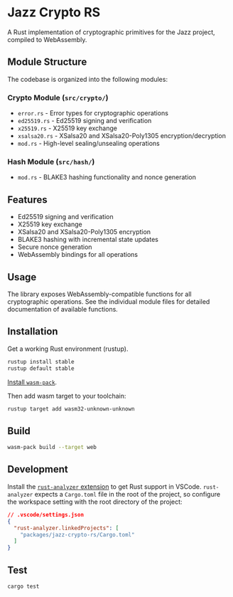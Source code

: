 # Jazz Crypto RS

A Rust implementation of cryptographic primitives for the Jazz project, compiled to WebAssembly.

## Module Structure

The codebase is organized into the following modules:

### Crypto Module (`src/crypto/`)
- `error.rs` - Error types for cryptographic operations
- `ed25519.rs` - Ed25519 signing and verification
- `x25519.rs` - X25519 key exchange
- `xsalsa20.rs` - XSalsa20 and XSalsa20-Poly1305 encryption/decryption
- `mod.rs` - High-level sealing/unsealing operations

### Hash Module (`src/hash/`)
- `mod.rs` - BLAKE3 hashing functionality and nonce generation

## Features

- Ed25519 signing and verification
- X25519 key exchange
- XSalsa20 and XSalsa20-Poly1305 encryption
- BLAKE3 hashing with incremental state updates
- Secure nonce generation
- WebAssembly bindings for all operations

## Usage

The library exposes WebAssembly-compatible functions for all cryptographic operations. See the individual module files for detailed documentation of available functions.

## Installation

Get a working Rust environment (rustup). 

```bash
rustup install stable
rustup default stable
```

[Install `wasm-pack`](https://rustwasm.github.io/wasm-pack/installer/).

Then add wasm target to your toolchain:

```bash
rustup target add wasm32-unknown-unknown
```

## Build

```bash
wasm-pack build --target web
```

## Development

Install the [`rust-analyzer` extension](https://marketplace.visualstudio.com/items?itemName=rust-lang.rust-analyzer) to get Rust support in VSCode. `rust-analyzer` expects a `Cargo.toml` file in the root of the project, so configure the workspace setting with the root directory of the project:

```json
// .vscode/settings.json
{
  "rust-analyzer.linkedProjects": [
    "packages/jazz-crypto-rs/Cargo.toml"
  ]
}
```


## Test

```bash
cargo test
```
